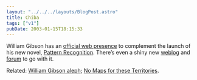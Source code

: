```yaml
---
layout: "../../../layouts/BlogPost.astro"
title: Chiba
tags: ["v1"]
pubDate: 2003-01-15T18:15:33
---
```


William Gibson has an [official web presence][1] to complement the launch of his new novel, [Pattern Recognition][2]. There&#8217;s even a shiny new [weblog][3] and [forum][4] to go with it.

Related: [William Gibson aleph][5]; [No Maps for these Territories][6].

[1]: http://www.williamgibsonbooks.com/ "WilliamGibson.com"
[2]: http://www.amazon.co.uk/exec/obidos/ASIN/0670875597/ohsky "Amazon.co.uk: Pattern Recognition by William Gibson"
[3]: http://www.williamgibsonbooks.com/blog/blog.asp "WilliamGibson.com: William Gibson blog"
[4]: http://www.williamgibsonboard.com/6/ubb.x "WilliamGibson.com: Message Board"
[5]: http://www.antonraubenweiss.com/gibson/ "William Gibson aleph: essential information collection"
[6]: http://www.nomaps.com/ "No Maps for these Territories (a William Gibson documentary)"

